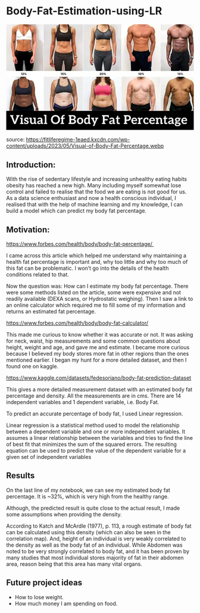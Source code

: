 # Body-Fat-Estimation-using-LR

![](bfp.jpg)

source: https://fitliferegime-1eaed.kxcdn.com/wp-content/uploads/2023/05/Visual-of-Body-Fat-Percentage.webp

## Introduction:
With the rise of sedentary lifestyle and increasing unhealthy eating habits obesity has reached a new high. Many including myself somewhat lose control and failed to realise that the food we are eating is not good for us. As a data science enthusiast and now a health conscious individual, I realised that with the help of machine learning and my knowledge, I can build a model which can predict my body fat percentage.

## Motivation:

https://www.forbes.com/health/body/body-fat-percentage/ 

I came across this article which helped me understand why maintaining a health fat percentage is important and, why too little and why too much of this fat can be problematic. I won’t go into the details of the health conditions related to that.

Now the question was: How can I estimate my body fat percentage. There were some methods listed on the article, some were expensive and not readily available (DEXA scans, or Hydrostatic weighing). Then I saw a link to an online calculator which required me to fill some of my information and returns an estimated fat percentage.

https://www.forbes.com/health/body/body-fat-calculator/

This made me curious to know whether it was accurate or not. It was asking for neck, waist, hip measurements and some common questions about height, weight and age, and gave me and estimate. 
I became more curious because I believed my body stores more fat in other regions than the ones mentioned earlier. I began my hunt for a more detailed dataset, and then I found one on kaggle.

https://www.kaggle.com/datasets/fedesoriano/body-fat-prediction-dataset

This gives a more detailed measurement dataset with an estimated body fat percentage and density. All the measurements are in cms.
There are 14 independent variables and 1 dependent variable, i.e. Body Fat.

To predict an accurate percentage of body fat, I used Linear regression.

Linear regression is a statistical method used to model the relationship between a dependent variable and one or more independent variables. It assumes a linear relationship between the variables and tries to find the line of best fit that minimizes the sum of the squared errors. The resulting equation can be used to predict the value of the dependent variable for a given set of independent variables

## Results

On the last line of my notebook, we can see my estimated body fat percentage. It is ~32%, which is very high from the healthy range.

Although, the predicted result is quite close to the actual result, I made some assumptions when providing the density.

According to Katch and McArdle (1977), p. 113, a rough estimate of body fat can be calculated using this density (which can also be seen in the correlation map). And, height of an individual is very weakly correlated to the density as well as the body fat of an individual. While Abdomen was noted to be very strongly correlated to body fat, and it has been proven by many studies that most individual stores majority of fat in their abdomen area, reason being that this area has many vital organs.

## Future project ideas
- How to lose weight.
- How much money I am spending on food.

